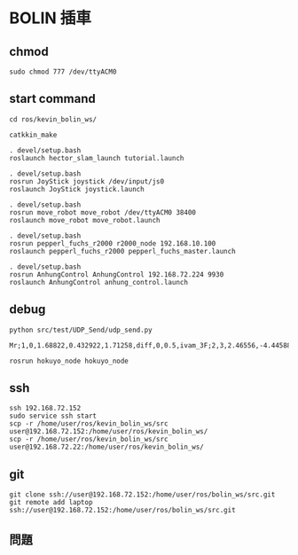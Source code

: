# BOLIN 插車

## chmod

    sudo chmod 777 /dev/ttyACM0

## start command
    cd ros/kevin_bolin_ws/

    catkkin_make

    . devel/setup.bash
    roslaunch hector_slam_launch tutorial.launch

    . devel/setup.bash
    rosrun JoyStick joystick /dev/input/js0
    roslaunch JoyStick joystick.launch

    . devel/setup.bash
    rosrun move_robot move_robot /dev/ttyACM0 38400
    roslaunch move_robot move_robot.launch

    . devel/setup.bash
    rosrun pepperl_fuchs_r2000 r2000_node 192.168.10.100
    roslaunch pepperl_fuchs_r2000 pepperl_fuchs_master.launch

    . devel/setup.bash
    rosrun AnhungControl AnhungControl 192.168.72.224 9930
    roslaunch AnhungControl anhung_control.launch

## debug
    python src/test/UDP_Send/udp_send.py
    
    Mr;1,0,1.68822,0.432922,1.71258,diff,0,0.5,ivam_3F;2,3,2.46556,-4.44588,1.66535,diff,0,0.5,ivam_3F,2;E

    rosrun hokuyo_node hokuyo_node

## ssh
    ssh 192.168.72.152
    sudo service ssh start
    scp -r /home/user/ros/kevin_bolin_ws/src user@192.168.72.152:/home/user/ros/kevin_bolin_ws/
    scp -r /home/user/ros/kevin_bolin_ws/src user@192.168.72.22:/home/user/ros/kevin_bolin_ws/

## git
    git clone ssh://user@192.168.72.152:/home/user/ros/bolin_ws/src.git
    git remote add laptop ssh://user@192.168.72.152:/home/user/ros/bolin_ws/src.git

## 問題
